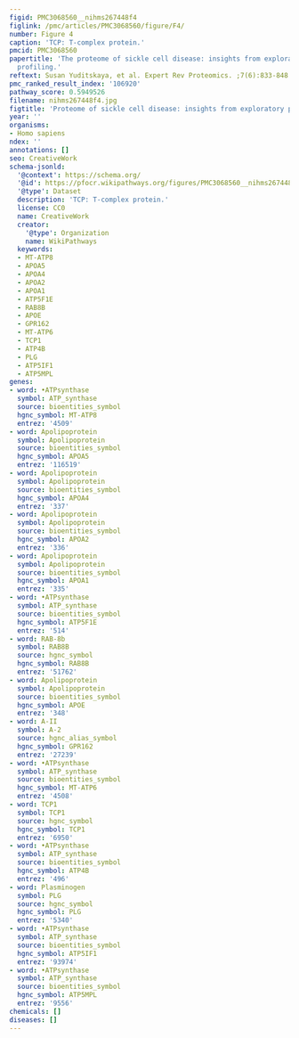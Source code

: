 ```yaml
---
figid: PMC3068560__nihms267448f4
figlink: /pmc/articles/PMC3068560/figure/F4/
number: Figure 4
caption: 'TCP: T-complex protein.'
pmcid: PMC3068560
papertitle: 'The proteome of sickle cell disease: insights from exploratory proteomic
  profiling.'
reftext: Susan Yuditskaya, et al. Expert Rev Proteomics. ;7(6):833-848.
pmc_ranked_result_index: '106920'
pathway_score: 0.5949526
filename: nihms267448f4.jpg
figtitle: 'Proteome of sickle cell disease: insights from exploratory proteomic profiling'
year: ''
organisms:
- Homo sapiens
ndex: ''
annotations: []
seo: CreativeWork
schema-jsonld:
  '@context': https://schema.org/
  '@id': https://pfocr.wikipathways.org/figures/PMC3068560__nihms267448f4.html
  '@type': Dataset
  description: 'TCP: T-complex protein.'
  license: CC0
  name: CreativeWork
  creator:
    '@type': Organization
    name: WikiPathways
  keywords:
  - MT-ATP8
  - APOA5
  - APOA4
  - APOA2
  - APOA1
  - ATP5F1E
  - RAB8B
  - APOE
  - GPR162
  - MT-ATP6
  - TCP1
  - ATP4B
  - PLG
  - ATP5IF1
  - ATP5MPL
genes:
- word: •ATPsynthase
  symbol: ATP_synthase
  source: bioentities_symbol
  hgnc_symbol: MT-ATP8
  entrez: '4509'
- word: Apolipoprotein
  symbol: Apolipoprotein
  source: bioentities_symbol
  hgnc_symbol: APOA5
  entrez: '116519'
- word: Apolipoprotein
  symbol: Apolipoprotein
  source: bioentities_symbol
  hgnc_symbol: APOA4
  entrez: '337'
- word: Apolipoprotein
  symbol: Apolipoprotein
  source: bioentities_symbol
  hgnc_symbol: APOA2
  entrez: '336'
- word: Apolipoprotein
  symbol: Apolipoprotein
  source: bioentities_symbol
  hgnc_symbol: APOA1
  entrez: '335'
- word: •ATPsynthase
  symbol: ATP_synthase
  source: bioentities_symbol
  hgnc_symbol: ATP5F1E
  entrez: '514'
- word: RAB-8b
  symbol: RAB8B
  source: hgnc_symbol
  hgnc_symbol: RAB8B
  entrez: '51762'
- word: Apolipoprotein
  symbol: Apolipoprotein
  source: bioentities_symbol
  hgnc_symbol: APOE
  entrez: '348'
- word: A-II
  symbol: A-2
  source: hgnc_alias_symbol
  hgnc_symbol: GPR162
  entrez: '27239'
- word: •ATPsynthase
  symbol: ATP_synthase
  source: bioentities_symbol
  hgnc_symbol: MT-ATP6
  entrez: '4508'
- word: TCP1
  symbol: TCP1
  source: hgnc_symbol
  hgnc_symbol: TCP1
  entrez: '6950'
- word: •ATPsynthase
  symbol: ATP_synthase
  source: bioentities_symbol
  hgnc_symbol: ATP4B
  entrez: '496'
- word: Plasminogen
  symbol: PLG
  source: hgnc_symbol
  hgnc_symbol: PLG
  entrez: '5340'
- word: •ATPsynthase
  symbol: ATP_synthase
  source: bioentities_symbol
  hgnc_symbol: ATP5IF1
  entrez: '93974'
- word: •ATPsynthase
  symbol: ATP_synthase
  source: bioentities_symbol
  hgnc_symbol: ATP5MPL
  entrez: '9556'
chemicals: []
diseases: []
---
```


